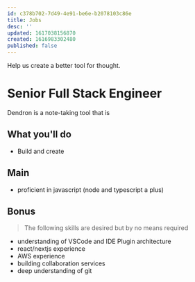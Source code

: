 ```yaml
---
id: c378b702-7d49-4e91-be6e-b2078103c86e
title: Jobs
desc: ''
updated: 1617038156870
created: 1616983302480
published: false
---
```


Help us create a better tool for thought.

# Senior Full Stack Engineer

Dendron is a note-taking tool that is 

## What you'll do
- Build and create 

## Main
- proficient in javascript (node and typescript a plus)

## Bonus

> The following skills are desired but by no means required

- understanding of VSCode and IDE Plugin architecture
- react/nextjs experience
- AWS experience
- building collaboration services 
- deep understanding of git

<!-- https://boards.greenhouse.io/airtable/jobs/4997530002 -->